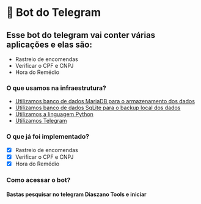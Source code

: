 # 🐍 Bot do Telegram

## Esse bot do telegram vai conter várias aplicações e elas são:

- Rastreio de encomendas
- Verificar o CPF e CNPJ
- Hora do Remédio

### O que usamos na infraestrutura?

- [Utilizamos banco de dados MariaDB para o armazenamento dos dados](https://mariadb.com/)
- [Utilizamos banco de dados SqLite para o backup local dos dados](https://mariadb.com/)
- [Utilizamos a linguagem Python](https://www.python.org/)
- [Utilizamos Telegram](https://web.telegram.org/z/)

### O que já foi implementado?

- [X] Rastreio de encomendas
- [x] Verificar o CPF e CNPJ
- [x] Hora do Remédio

### Como acessar o bot?

#### Bastas pesquisar no telegram **Diaszano Tools** e iniciar
